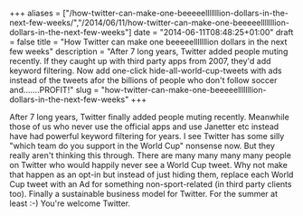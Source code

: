 +++
aliases = ["/how-twitter-can-make-one-beeeeelllllllion-dollars-in-the-next-few-weeks/","/2014/06/11/how-twitter-can-make-one-beeeeelllllllion-dollars-in-the-next-few-weeks"]
date = "2014-06-11T08:48:25+01:00"
draft = false
title = "How Twitter can make one beeeeelllllllion dollars in the next few weeks"
description = "After 7 long years, Twitter added people muting recently. If they caught up with third party apps from 2007, they'd add keyword filtering. Now add one-click hide-all-world-cup-tweets with ads instead of the tweets afor the billions of people who don't follow soccer and.......PROFIT!"
slug = "how-twitter-can-make-one-beeeeelllllllion-dollars-in-the-next-few-weeks"
+++

After 7 long years, Twitter finally added people muting recently. Meanwhile those of us who never use the official apps and use Janetter etc instead have had powerful keyword filtering for years. I see Twitter has some silly "which team do you support in the World Cup" nonsense now. But they really aren't thinking this through. There are many many many many people on Twitter who would happily never see a World Cup tweet. Why not make that happen as an opt-in but instead of just hiding them, replace each World Cup tweet with an Ad for something non-sport-related (in third party clients too). Finally a sustainable business model for Twitter. For the summer at least :-) You're welcome Twitter.

